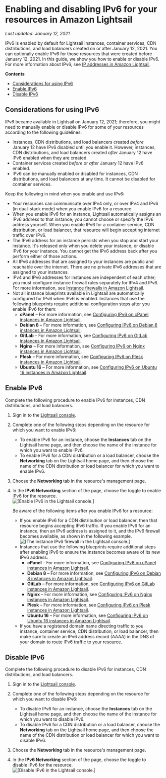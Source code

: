 # Enabling and disabling IPv6 for your resources in Amazon Lightsail<a name="amazon-lightsail-enable-disable-ipv6"></a>

 *Last updated: January 12, 2021* 

IPv6 is enabled by default for Lightsail instances, container services, CDN distributions, and load balancers created on or after January 12, 2021\. You can optionally enable IPv6 for those resources that were created before January 12, 2021\. In this guide, we show you how to enable or disable IPv6\. For more information about IPv6, see [IP addresses in Amazon Lightsail](understanding-public-ip-and-private-ip-addresses-in-amazon-lightsail.md)\.

**Contents**
+ [Considerations for using IPv6](#ipv6-considerations)
+ [Enable IPv6](#enable-ipv6)
+ [Disable IPv6](#disable-ipv6)

## Considerations for using IPv6<a name="ipv6-considerations"></a>

IPv6 became available in Lightsail on January 12, 2021; therefore, you might need to manually enable or disable IPv6 for some of your resources according to the following guidelines:
+ Instances, CDN distributions, and load balancers created *before* January 12 have IPv6 disabled until you enable it\. However, instances, CDN distributions, and load balancers created *after* January 12 have IPv6 enabled when they are created\.
+ Container services created *before* or *after* January 12 have IPv6 enabled\.
+ IPv6 can be manually enabled or disabled for instances, CDN distributions, and load balancers at any time\. It cannot be disabled for container services\.

Keep the following in mind when you enable and use IPv6:
+ Your resources can communicate over IPv4 only, or over IPv4 and IPv6 \(in dual\-stack mode\) when you enable IPv6 for a resource\.
+ When you enable IPv6 for an instance, Lightsail automatically assigns an IPv6 address to that instance; you cannot choose or specify the IPv6 address yourself\. When you enable IPv6 for a container service, CDN distribution, or load balancer, that resource will begin accepting internet traffic over IPv6\.
+ The IPv6 address for an instance persists when you stop and start your instance\. It's released only when you delete your instance, or disable IPv6 for your instance\. You cannot get the IPv6 address back after you perform either of those actions\.
+ All IPv6 addresses that are assigned to your instances are public and reachable over the internet\. There are no private IPv6 addresses that are assigned to your instances\.
+ IPv4 and IPv6 addresses for instances are independent of each other; you must configure instance firewall rules separately for IPv4 and IPv6\. For more information, see [Instance firewalls in Amazon Lightsail](understanding-firewall-and-port-mappings-in-amazon-lightsail.md)\.
+ Not all instance blueprints available in Lightsail are automatically configured for IPv6 when IPv6 is enabled\. Instances that use the following blueprints require additional configuration steps after you enable IPv6 for them:
  + **cPanel** – For more information, see [Configuring IPv6 on cPanel instances in Amazon Lightsail](amazon-lightsail-configure-ipv6-on-cpanel.md)\.
  + **Debian 8** – For more information, see [Configuring IPv6 on Debian 8 instances in Amazon Lightsail](amazon-lightsail-configure-ipv6-on-debian.md)\.
  + **GitLab** – For more information, see [Configuring IPv6 on GitLab instances in Amazon Lightsail](amazon-lightsail-configure-ipv6-on-gitlab.md)\.
  + **Nginx** – For more information, see [Configuring IPv6 on Nginx instances in Amazon Lightsail](amazon-lightsail-configure-ipv6-on-nginx.md)\.
  + **Plesk** – For more information, see [Configuring IPv6 on Plesk instances in Amazon Lightsail](amazon-lightsail-configure-ipv6-on-plesk.md)\.
  + **Ubuntu 16** – For more information, see [Configuring IPv6 on Ubuntu 16 instances in Amazon Lightsail](amazon-lightsail-configure-ipv6-on-ubuntu-16.md)\.

## Enable IPv6<a name="enable-ipv6"></a>

Complete the following procedure to enable IPv6 for instances, CDN distributions, and load balancers\.

1. Sign in to the [Lightsail console](https://lightsail.aws.amazon.com/)\.

1. Complete one of the following steps depending on the resource for which you want to enable IPv6:
   + To enable IPv6 for an instance, choose the **Instances** tab on the Lightsail home page, and then choose the name of the instance for which you want to enable IPv6\.
   + To enable IPv6 for a CDN distribution or a load balancer, choose the **Networking** tab on the Lightsail home page, and then choose the name of the CDN distribution or load balancer for which you want to enable IPv6\.

1. Choose the **Networking** tab in the resource's management page\.

1. In the **IPv6 Networking** section of the page, choose the toggle to enable IPv6 for the resource\.  
![\[Enable IPv6 in the Lightsail console.\]](https://d9yljz1nd5001.cloudfront.net/en_us/cdafd3c2a6d9edfefee89eda217b0068/images/lightsail-enable-ipv6.png)

   Be aware of the following items after you enable IPv6 for a resource:
   + If you enable IPv6 for a CDN distribution or load balancer, then that resource begins accepting IPv6 traffic\. If you enable IPv6 for an instance, then an IPv6 address is assigned to it, and the IPv6 firewall becomes available, as shown in the following example\.  
![\[The instance IPv6 firewall in the Lightsail console.\]](https://d9yljz1nd5001.cloudfront.net/en_us/cdafd3c2a6d9edfefee89eda217b0068/images/lightsail-ipv6-firewall.png)
   + Instances that use the following blueprints require additional steps after enabling IPv6 to ensure the instance becomes aware of its new IPv6 address:
     + **cPanel** – For more information, see [Configuring IPv6 on cPanel instances in Amazon Lightsail](amazon-lightsail-configure-ipv6-on-cpanel.md)\.
     + **Debian 8** – For more information, see [Configuring IPv6 on Debian 8 instances in Amazon Lightsail](amazon-lightsail-configure-ipv6-on-debian.md)\.
     + **GitLab** – For more information, see [Configuring IPv6 on GitLab instances in Amazon Lightsail](amazon-lightsail-configure-ipv6-on-gitlab.md)\.
     + **Nginx** – For more information, see [Configuring IPv6 on Nginx instances in Amazon Lightsail](amazon-lightsail-configure-ipv6-on-nginx.md)\.
     + **Plesk** – For more information, see [Configuring IPv6 on Plesk instances in Amazon Lightsail](amazon-lightsail-configure-ipv6-on-plesk.md)\.
     + **Ubuntu 16** – For more information, see [Configuring IPv6 on Ubuntu 16 instances in Amazon Lightsail](amazon-lightsail-configure-ipv6-on-ubuntu-16.md)\.
   + If you have a registered domain name directing traffic to you instance, container service, CDN distribution, or load balancer, then make sure to create an IPv6 address record \(AAAA\) in the DNS of your domain to route IPv6 traffic to your resource\.

## Disable IPv6<a name="disable-ipv6"></a>

Complete the following procedure to disable IPv6 for instances, CDN distributions, and load balancers\.

1. Sign in to the [Lightsail console](https://lightsail.aws.amazon.com/)\.

1. Complete one of the following steps depending on the resource for which you want to disable IPv6:
   + To disable IPv6 for an instance, choose the **Instances** tab on the Lightsail home page, and then choose the name of the instance for which you want to disable IPv6\.
   + To disable IPv6 for a CDN distribution or a load balancer, choose the **Networking** tab on the Lightsail home page, and then choose the name of the CDN distribution or load balancer for which you want to disable IPv6\.

1. Choose the **Networking** tab in the resource's management page\.

1. In the **IPv6 Networking** section of the page, choose the toggle to disable IPv6 for the resource\.  
![\[Disable IPv6 in the Lightsail console.\]](https://d9yljz1nd5001.cloudfront.net/en_us/cdafd3c2a6d9edfefee89eda217b0068/images/lightsail-disable-ipv6.png)